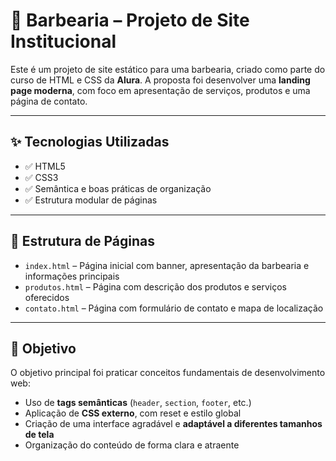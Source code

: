 # 💈 Barbearia – Projeto de Site Institucional

Este é um projeto de site estático para uma barbearia, criado como parte do curso de HTML e CSS da **Alura**. A proposta foi desenvolver uma **landing page moderna**, com foco em apresentação de serviços, produtos e uma página de contato.

---

## ✨ Tecnologias Utilizadas

- ✅ HTML5
- ✅ CSS3
- ✅ Semântica e boas práticas de organização
- ✅ Estrutura modular de páginas

---

## 📂 Estrutura de Páginas

- `index.html` – Página inicial com banner, apresentação da barbearia e informações principais
- `produtos.html` – Página com descrição dos produtos e serviços oferecidos
- `contato.html` – Página com formulário de contato e mapa de localização

---

## 🎯 Objetivo

O objetivo principal foi praticar conceitos fundamentais de desenvolvimento web:
- Uso de **tags semânticas** (`header`, `section`, `footer`, etc.)
- Aplicação de **CSS externo**, com reset e estilo global
- Criação de uma interface agradável e **adaptável a diferentes tamanhos de tela**
- Organização do conteúdo de forma clara e atraente
